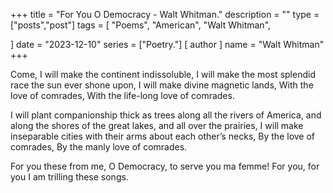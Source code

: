 +++
title = "For You O Democracy - Walt Whitman."
description = ""
type = ["posts","post"]
tags = [
    "Poems",
    "American",
    "Walt Whitman",
    
]
date = "2023-12-10"
series = ["Poetry."]
[ author ]
  name = "Walt Whitman"
+++

Come, I will make the continent indissoluble,
I will make the most splendid race the sun ever shone upon,
I will make divine magnetic lands,
                   With the love of comrades,
                      With the life-long love of comrades.

I will plant companionship thick as trees along all the rivers of America, and along the shores of the great lakes, and all over the prairies,
I will make inseparable cities with their arms about each other’s necks,
                   By the love of comrades,
                      By the manly love of comrades.

For you these from me, O Democracy, to serve you ma femme!
For you, for you I am trilling these songs.
